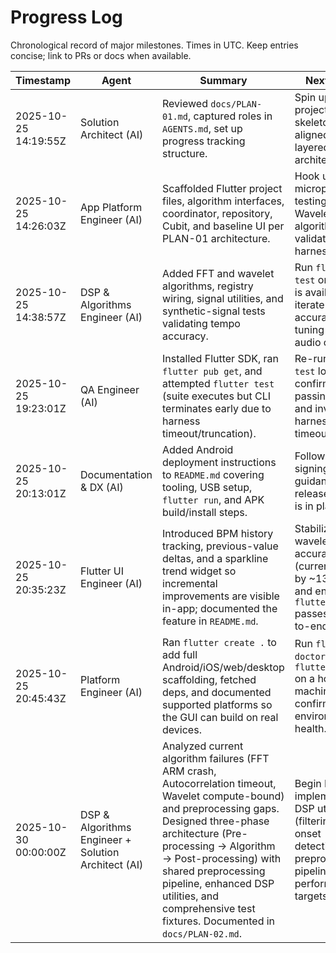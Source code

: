 # Progress Log

Chronological record of major milestones. Times in UTC. Keep entries concise; link to PRs or docs when available.

| Timestamp | Agent | Summary | Next Steps |
| --- | --- | --- | --- |
| 2025-10-25 14:19:55Z | Solution Architect (AI) | Reviewed `docs/PLAN-01.md`, captured roles in `AGENTS.md`, set up progress tracking structure. | Spin up Flutter project skeleton aligned with layered architecture. |
| 2025-10-25 14:26:03Z | App Platform Engineer (AI) | Scaffolded Flutter project files, algorithm interfaces, coordinator, repository, Cubit, and baseline UI per PLAN-01 architecture. | Hook up real microphone testing, add Wavelet/FFT algorithms, and validation harnesses. |
| 2025-10-25 14:38:57Z | DSP & Algorithms Engineer (AI) | Added FFT and wavelet algorithms, registry wiring, signal utilities, and synthetic-signal tests validating tempo accuracy. | Run `flutter test` once SDK is available; iterate on accuracy tuning with real audio captures. |
| 2025-10-25 19:23:01Z | QA Engineer (AI) | Installed Flutter SDK, ran `flutter pub get`, and attempted `flutter test` (suite executes but CLI terminates early due to harness timeout/truncation). | Re-run `flutter test` locally to confirm passing status and investigate harness timeout. |
| 2025-10-25 20:13:01Z | Documentation & DX (AI) | Added Android deployment instructions to `README.md` covering tooling, USB setup, `flutter run`, and APK build/install steps. | Follow up with signing guidance once release pipeline is in place. |
| 2025-10-25 20:35:23Z | Flutter UI Engineer (AI) | Introduced BPM history tracking, previous-value deltas, and a sparkline trend widget so incremental improvements are visible in-app; documented the feature in `README.md`. | Stabilize wavelet accuracy tests (currently off by ~13 BPM) and ensure `flutter test` passes end-to-end. |
| 2025-10-25 20:45:43Z | Platform Engineer (AI) | Ran `flutter create .` to add full Android/iOS/web/desktop scaffolding, fetched deps, and documented supported platforms so the GUI can build on real devices. | Run `flutter doctor` + `flutter test` on a host machine to confirm environment health. |
| 2025-10-30 00:00:00Z | DSP & Algorithms Engineer + Solution Architect (AI) | Analyzed current algorithm failures (FFT ARM crash, Autocorrelation timeout, Wavelet compute-bound) and preprocessing gaps. Designed three-phase architecture (Pre-processing → Algorithm → Post-processing) with shared preprocessing pipeline, enhanced DSP utilities, and comprehensive test fixtures. Documented in `docs/PLAN-02.md`. | Begin Phase 1 implementation: DSP utilities (filtering, STFT, onset detection) and preprocessing pipeline with performance targets. |
